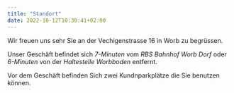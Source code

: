 ```yaml
---
title: "Standort"
date: 2022-10-12T10:30:41+02:00
---
```


Wir freuen uns sehr Sie an der Vechigenstrasse 16 in Worb zu begrüssen.

Unser Geschäft befindet sich *7-Minuten* vom *RBS Bahnhof Worb Dorf* oder *6-Minuten* von der *Haltestelle Worbboden* entfernt.

Vor dem Geschäft befinden Sich zwei Kundnparkplätze die Sie benutzen können.

